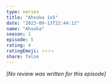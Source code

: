 ```yaml
---
type: series
title: "Ahsoka 1x5"
date: "2023-09-13T22:44:12"
name: "Ahsoka"
season: 1
episode: 5
rating: 4
ratingEmoji: ⭐️⭐️⭐️⭐️
share: false
---
```


_[No review was written for this episode]_
